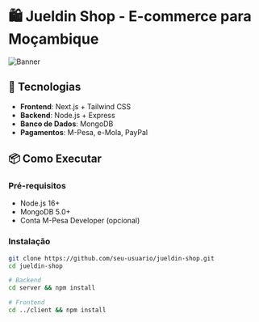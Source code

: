 # 🛍️ Jueldin Shop - E-commerce para Moçambique

![Banner](https://res.cloudinary.com/dinisdava/image/upload/v1746148084/Polish_20250502_025840840_jleksh.png)

## 🚀 Tecnologias
- **Frontend**: Next.js + Tailwind CSS
- **Backend**: Node.js + Express
- **Banco de Dados**: MongoDB
- **Pagamentos**: M-Pesa, e-Mola, PayPal

## 📦 Como Executar

### Pré-requisitos
- Node.js 16+
- MongoDB 5.0+
- Conta M-Pesa Developer (opcional)

### Instalação
```bash
git clone https://github.com/seu-usuario/jueldin-shop.git
cd jueldin-shop

# Backend
cd server && npm install

# Frontend
cd ../client && npm install
